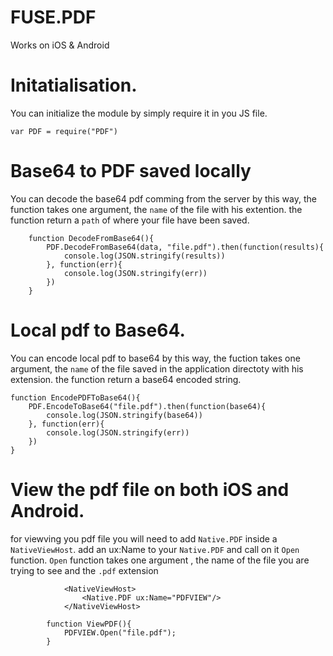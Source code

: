 # FUSE.PDF

Works on iOS & Android


# Initatialisation.


You can initialize the module by simply require it in you JS file.

```
var PDF = require("PDF")

```


# Base64 to PDF saved locally

You can decode the base64 pdf comming from the server by this way, the function takes one argument, the `name` of the file with his extention.
the function return a `path` of where your file have been saved.

```
	function DecodeFromBase64(){
		PDF.DecodeFromBase64(data, "file.pdf").then(function(results){
			console.log(JSON.stringify(results))
		}, function(err){
			console.log(JSON.stringify(err))
		})
	}

``` 




# Local pdf to Base64.

You can encode local pdf to base64 by this way, the fuction takes one argument, the `name` of the file saved in the application directoty with his extension.
the function return a base64 encoded string.

```
function EncodePDFToBase64(){
	PDF.EncodeToBase64("file.pdf").then(function(base64){
		console.log(JSON.stringify(base64))
	}, function(err){
		console.log(JSON.stringify(err))
	})
}

```


# View the pdf file on both iOS and Android.
for viewving you pdf file you will need to add `Native.PDF` inside a `NativeViewHost`.
add an ux:Name to your `Native.PDF` and call on it  `Open` function.
`Open` function takes one argument , the name of the file you are trying to see and the `.pdf` extension


```
			<NativeViewHost>
				<Native.PDF ux:Name="PDFVIEW"/>
			</NativeViewHost>

		function ViewPDF(){
			PDFVIEW.Open("file.pdf");
		}

```
















